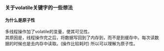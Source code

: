 ### 关于volatile关键字的一些想法

#### 为什么是原子性 
多线程操作加了volatile的变量，使其可见性。    
其原因是，线程操作完之后，将数据写回到了内存到，而不是到缓存中。每次读数据的时候也是去内存中读取。(操作比较耗时)
所以可以理解为原子性。